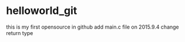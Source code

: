 # helloworld_git
this is my first opensource in github
add main.c file on 2015.9.4
change return type
